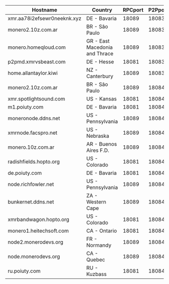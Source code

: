 Hostname | Country | RPCport | P2Pport
--- | --- | --- | ---
xmr.aa78i2efsewr0neeknk.xyz | DE - Bavaria | 18089 | 18083
monero2.10z.com.ar | BR - São Paulo | 18089 | 18083
monero.homeqloud.com | GR - East Macedonia and Thrace | 18089 | 18083
p2pmd.xmrvsbeast.com | DE - Hesse | 18081 | 18083
home.allantaylor.kiwi | NZ - Canterbury | 18089 | 18083
monero2.10z.com.ar | BR - São Paulo | 18089 | 18084
xmr.spotlightsound.com | US - Kansas | 18081 | 18084
m1.poiuty.com | DE - Bavaria | 18081 | 18084
moneronode.ddns.net | US - Pennsylvania | 18089 | 18084
xmrnode.facspro.net | US - Nebraska | 18089 | 18084
monero.10z.com.ar | AR - Buenos Aires F.D. | 18089 | 18084
radishfields.hopto.org | US - Colorado | 18081 | 18084
de.poiuty.com | DE - Bavaria | 18081 | 18084
node.richfowler.net | US - Pennsylvania | 18089 | 18084
bunkernet.ddns.net | ZA - Western Cape | 18089 | 18084
xmrbandwagon.hopto.org | US - Colorado | 18081 | 18084
monero1.heitechsoft.com | CA - Ontario | 18081 | 18084
node2.monerodevs.org | FR - Normandy | 18089 | 18084
node.monerodevs.org | CA - Quebec | 18089 | 18084
ru.poiuty.com | RU - Kuzbass | 18081 | 18084
